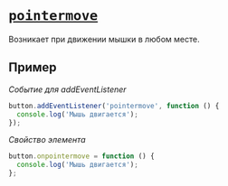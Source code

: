 # [`pointermove`](../index.md)

Возникает при движении мышки в любом месте.

## Пример

_Событие для addEventListener_

```js
button.addEventListener('pointermove', function () {
  console.log('Мышь двигается');
});
```

_Свойство элемента_

```js
button.onpointermove = function () {
  console.log('Мышь двигается');
};
```
